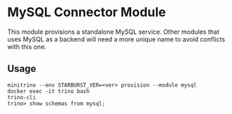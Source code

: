 # MySQL Connector Module

This module provisions a standalone MySQL service. Other modules that uses MySQL
as a backend will need a more unique name to avoid conflicts with this one.

## Usage

    minitrino --env STARBURST_VER=<ver> provision --module mysql
    docker exec -it trino bash 
    trino-cli
    trino> show schemas from mysql;
